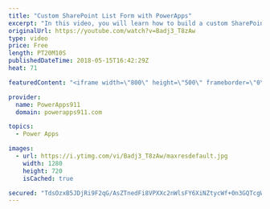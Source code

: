 ```yaml
---
title: "Custom SharePoint List Form with PowerApps"
excerpt: "In this video, you will learn how to build a custom SharePoint List Form with PowerApps. You will start with the basics and learn how to get started and some of the potholes that are along the way. The SharePointIntegration connector is covered, modifying the form, adding an button, and how to delete"
originalUrl: https://youtube.com/watch?v=Badj3_T8zAw
type: video
price: Free
length: PT20M10S
publishedDateTime: 2018-05-15T16:42:29Z
heat: 71

featuredContent: "<iframe width=\"800\" height=\"500\" frameborder=\"0\" src=\"https://www.youtube.com/embed/Badj3_T8zAw\" allow=\"accelerometer; autoplay; encrypted-media; gyroscope; picture-in-picture\" allowfullscreen></iframe>"

provider:
  name: PowerApps911
  domain: powerapps911.com

topics:
  - Power Apps

images:
  - url: https://i.ytimg.com/vi/Badj3_T8zAw/maxresdefault.jpg
    width: 1280
    height: 720
    isCached: true

secured: "TdsOzxB5JDjRi9F2qG/AsZTnedFi8VPXXc2nWlsFY6XiNZtycWf+0n3GQTcgWp+pcuMx+DWpvvtZxsF6ADePYktnJPlYE4Mg/8PDAac2BQyfwaAJpSPevp4I5mWz5Oio+mUo+IS/S7FP42Im8T+E2/s2D4b8iBq9aCRYW7PjjSN8uiNGpnkUZxccZW1oymsDOKkk+XWuhCmSvAXWTD2lVXco3jGCS/KBxGLEVReDhK29zA9Pj5r27QQ72yG7njN+d80sijxvWp3oZE3xNxEf3k9UWO8fsGwmKMQzaWRZr49OZr4cbbKkh3y9YH5Lj/DvEsFycSxpwoX5Z7G1QOf+X4XjDUooXYsrq8tsHa8lCfxgKFgklUUcV0r0TU2QGI99oN/5iKrQdtUd6XfMpkXuT0rD9JxLk6FyYQOMVUpudtg=;e5MElX7La3puRmZDS80J5A=="
---
```


